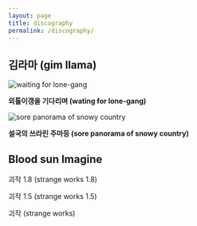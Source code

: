 ```yaml
---
layout: page
title: discography
permalink: /discography/
---
```

## 김라마 (gim llama)

![waiting for lone-gang](https://user-images.githubusercontent.com/88064813/127306889-c2d3608b-b31e-4b7d-a0c0-7b6a015b7f19.jpg)

**외톨이갱을 기다리며 (wating for lone-gang)**

![sore panorama of snowy country](https://user-images.githubusercontent.com/88064813/127309720-0f152b63-0190-419a-a5ed-fdaa67d7d63a.jpg)


**설국의 쓰라린 주마등 (sore panorama of snowy country)**

## Blood sun Imagine

괴작 1.8 (strange works 1.8)

괴작 1.5 (strange works 1.5)

괴작 (strange works)
